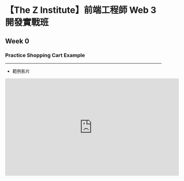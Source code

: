 # 【The Z Institute】前端工程師 Web 3 開發實戰班
## Week 0
### Practice Shopping Cart Example
---
- 範例影片

<iframe width="560" height="315" src="https://www.youtube.com/embed/lATafp15HWA" title="YouTube video player" frameborder="0" allow="accelerometer; autoplay; clipboard-write; encrypted-media; gyroscope; picture-in-picture" allowfullscreen></iframe>